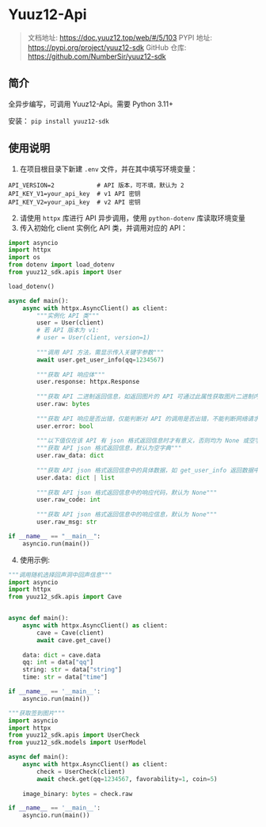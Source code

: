 # Yuuz12-Api
> 文档地址: https://doc.yuuz12.top/web/#/5/103
> PYPI 地址: https://pypi.org/project/yuuz12-sdk
> GitHub 仓库: https://github.com/NumberSir/yuuz12-sdk

## 简介
全异步编写，可调用 Yuuz12-Api。需要 Python 3.11+

安装：
```pip install yuuz12-sdk```

## 使用说明
1. 在项目根目录下新建 `.env` 文件，并在其中填写环境变量：
```env
API_VERSION=2            # API 版本，可不填，默认为 2
API_KEY_V1=your_api_key  # v1 API 密钥
API_KEY_V2=your_api_key  # v2 API 密钥
```
2. 请使用 `httpx` 库进行 API 异步调用，使用 `python-dotenv` 库读取环境变量
3. 传入初始化 client 实例化 API 类，并调用对应的 API：
```python
import asyncio
import httpx
import os
from dotenv import load_dotenv
from yuuz12_sdk.apis import User

load_dotenv()

async def main():
    async with httpx.AsyncClient() as client:
        """实例化 API 类"""
        user = User(client)
        # 若 API 版本为 v1:
        # user = User(client, version=1)
        
        """调用 API 方法，需显示传入关键字参数"""
        await user.get_user_info(qq=1234567)
        
        """获取 API 响应体"""
        user.response: httpx.Response
        
        """获取 API 二进制返回信息，如返回图片的 API 可通过此属性获取图片二进制内容"""
        user.raw: bytes
        
        """获取 API 响应是否出错，仅能判断对 API 的调用是否出错，不能判断网络请求本身是否出错"""
        user.error: bool
        
        """以下值仅在该 API 有 json 格式返回信息时才有意义，否则均为 None 或空字典"""
        """获取 API json 格式返回信息，默认为空字典"""
        user.raw_data: dict
        
        """获取 API json 格式返回信息中的具体数据，如 get_user_info 返回数据中的 'user' 键对应值，默认为空字典"""
        user.data: dict | list
        
        """获取 API json 格式返回信息中的响应代码，默认为 None"""
        user.raw_code: int
        
        """获取 API json 格式返回信息中的响应信息，默认为 None"""
        user.raw_msg: str

if __name__ == "__main__":
    asyncio.run(main())
```
4. 使用示例:

```python
"""调用随机选择回声洞中回声信息"""
import asyncio
import httpx
from yuuz12_sdk.apis import Cave


async def main():
    async with httpx.AsyncClient() as client:
        cave = Cave(client)
        await cave.get_cave()
        
    data: dict = cave.data
    qq: int = data["qq"]
    string: str = data["string"]
    time: str = data["time"]

if __name__ == '__main__':
    asyncio.run(main())
```

```python
"""获取签到图片"""
import asyncio
import httpx
from yuuz12_sdk.apis import UserCheck
from yuuz12_sdk.models import UserModel

async def main():
    async with httpx.AsyncClient() as client:
        check = UserCheck(client)
        await check.get(qq=1234567, favorability=1, coin=5)
    
    image_binary: bytes = check.raw

if __name__ == '__main__':
    asyncio.run(main())
```